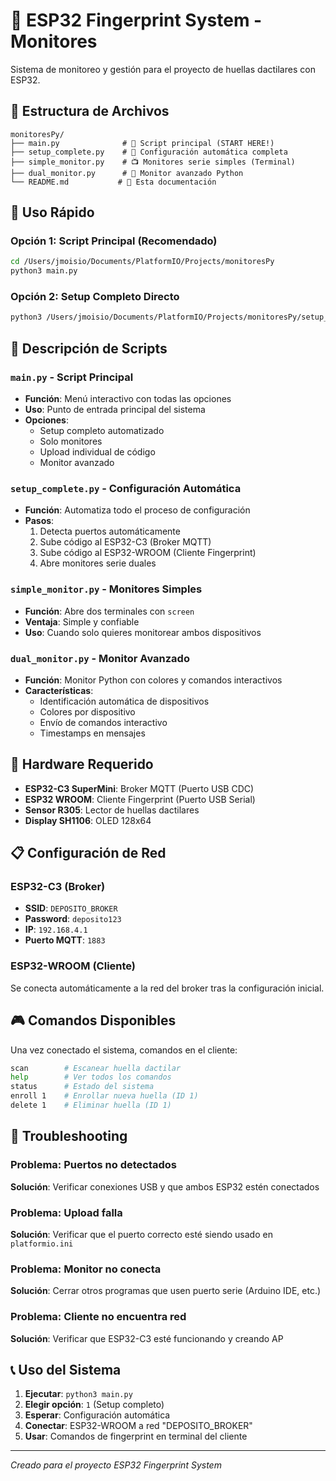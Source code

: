 # 🔐 ESP32 Fingerprint System - Monitores

Sistema de monitoreo y gestión para el proyecto de huellas dactilares con ESP32.

## 📁 Estructura de Archivos

```
monitoresPy/
├── main.py              # 🎯 Script principal (START HERE!)
├── setup_complete.py    # 🚀 Configuración automática completa
├── simple_monitor.py    # 📺 Monitores serie simples (Terminal)
├── dual_monitor.py      # 🔧 Monitor avanzado Python
└── README.md           # 📖 Esta documentación
```

## 🚀 Uso Rápido

### Opción 1: Script Principal (Recomendado)
```bash
cd /Users/jmoisio/Documents/PlatformIO/Projects/monitoresPy
python3 main.py
```

### Opción 2: Setup Completo Directo
```bash
python3 /Users/jmoisio/Documents/PlatformIO/Projects/monitoresPy/setup_complete.py
```

## 🎯 Descripción de Scripts

### `main.py` - Script Principal
- **Función**: Menú interactivo con todas las opciones
- **Uso**: Punto de entrada principal del sistema
- **Opciones**: 
  - Setup completo automatizado
  - Solo monitores
  - Upload individual de código
  - Monitor avanzado

### `setup_complete.py` - Configuración Automática
- **Función**: Automatiza todo el proceso de configuración
- **Pasos**:
  1. Detecta puertos automáticamente
  2. Sube código al ESP32-C3 (Broker MQTT)
  3. Sube código al ESP32-WROOM (Cliente Fingerprint)
  4. Abre monitores serie duales

### `simple_monitor.py` - Monitores Simples
- **Función**: Abre dos terminales con `screen`
- **Ventaja**: Simple y confiable
- **Uso**: Cuando solo quieres monitorear ambos dispositivos

### `dual_monitor.py` - Monitor Avanzado
- **Función**: Monitor Python con colores y comandos interactivos
- **Características**:
  - Identificación automática de dispositivos
  - Colores por dispositivo
  - Envío de comandos interactivo
  - Timestamps en mensajes

## 🔧 Hardware Requerido

- **ESP32-C3 SuperMini**: Broker MQTT (Puerto USB CDC)
- **ESP32 WROOM**: Cliente Fingerprint (Puerto USB Serial)
- **Sensor R305**: Lector de huellas dactilares
- **Display SH1106**: OLED 128x64

## 📋 Configuración de Red

### ESP32-C3 (Broker)
- **SSID**: `DEPOSITO_BROKER`
- **Password**: `deposito123`
- **IP**: `192.168.4.1`
- **Puerto MQTT**: `1883`

### ESP32-WROOM (Cliente)
Se conecta automáticamente a la red del broker tras la configuración inicial.

## 🎮 Comandos Disponibles

Una vez conectado el sistema, comandos en el cliente:

```bash
scan        # Escanear huella dactilar
help        # Ver todos los comandos
status      # Estado del sistema
enroll 1    # Enrollar nueva huella (ID 1)
delete 1    # Eliminar huella (ID 1)
```

## 🚨 Troubleshooting

### Problema: Puertos no detectados
**Solución**: Verificar conexiones USB y que ambos ESP32 estén conectados

### Problema: Upload falla
**Solución**: Verificar que el puerto correcto esté siendo usado en `platformio.ini`

### Problema: Monitor no conecta
**Solución**: Cerrar otros programas que usen puerto serie (Arduino IDE, etc.)

### Problema: Cliente no encuentra red
**Solución**: Verificar que ESP32-C3 esté funcionando y creando AP

## 📞 Uso del Sistema

1. **Ejecutar**: `python3 main.py`
2. **Elegir opción**: `1` (Setup completo)
3. **Esperar**: Configuración automática
4. **Conectar**: ESP32-WROOM a red "DEPOSITO_BROKER"
5. **Usar**: Comandos de fingerprint en terminal del cliente

---

*Creado para el proyecto ESP32 Fingerprint System*